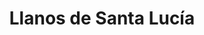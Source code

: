 ---
title: Llanos de Santa Lucía
url: /llanos-de-santa-lucia/
latitude: 9.842
longitude: -83.881
---